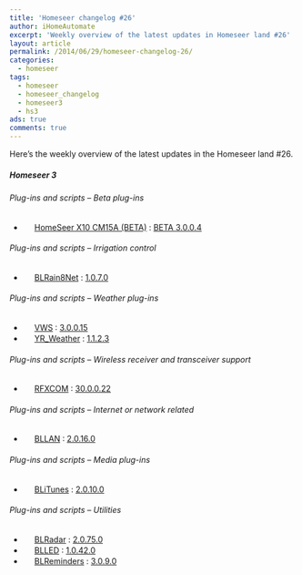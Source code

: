 ```yaml
---
title: 'Homeseer changelog #26'
author: iHomeAutomate
excerpt: 'Weekly overview of the latest updates in Homeseer land #26'
layout: article
permalink: /2014/06/29/homeseer-changelog-26/
categories:
  - homeseer
tags:
  - homeseer
  - homeseer_changelog
  - homeseer3
  - hs3
ads: true
comments: true  
---
```

Here&#8217;s the weekly overview of the latest updates in the Homeseer land #26.

##### Homeseer 3

###### Plug-ins and scripts &#8211; Beta plug-ins

  * <img src="http://homeseer.com/updates3/icons/Plug-In.gif" width="16" height="16" /> [HomeSeer X10 CM15A (BETA)][1] : [BETA 3.0.0.4][2]

###### Plug-ins and scripts &#8211; Irrigation control

  * <img src="http://dl.dropbox.com/u/7088674/Homeseer3/BladeLogo.gif" width="16" height="16" /> [BLRain8Net][3] : [1.0.7.0][4]

###### Plug-ins and scripts &#8211; Weather plug-ins

  * <img src="http://homeseer.com/updates3/icons/VWS.gif" width="16" height="16" /> [VWS][5] : [3.0.0.15][6]
  * <img src="http://srv.rusnes.no/HS/YR/yr-logo-tumb.png" width="16" height="16" /> [YR_Weather][7] : [1.1.2.3][8]

###### Plug-ins and scripts &#8211; Wireless receiver and transceiver support

  * <img src="http://homeseer.com/updates3/icons/rfxcom.gif" width="16" height="16" /> [RFXCOM][9] : [30.0.0.22][10]

###### Plug-ins and scripts &#8211; Internet or network related

  * <img src="http://dl.dropbox.com/u/7088674/Homeseer3/BladeLogo.gif" width="16" height="16" /> [BLLAN][11] : [2.0.16.0][12]

###### Plug-ins and scripts &#8211; Media plug-ins

  * <img src="http://dl.dropbox.com/u/7088674/Homeseer3/BladeLogo.gif" width="16" height="16" /> [BLiTunes][13] : [2.0.10.0][14]

###### Plug-ins and scripts &#8211; Utilities

  * <img src="http://dl.dropbox.com/u/7088674/Homeseer3/BladeLogo.gif" width="16" height="16" /> [BLRadar][15] : [2.0.75.0][16]
  * <img src="http://dl.dropbox.com/u/7088674/Homeseer3/BladeLogo.gif" width="16" height="16" /> [BLLED][17] : [1.0.42.0][18]
  * <img src="http://dl.dropbox.com/u/7088674/Homeseer3/BladeLogo.gif" width="16" height="16" /> [BLReminders][19] : [3.0.9.0][20]

 [1]: http://homeseer.com/updates3/descriptions/CM15A.htm
 [2]: http://homeseer.com/updates3/HSPI_CM15A_3_0_0_4.zip "Download"
 [3]: http://dl.dropbox.com/u/7088674/Homeseer3/BLRain8Net/BLRain8Net.htm
 [4]: http://dl.dropbox.com/u/7088674/Homeseer3/BLRain8Net/BLRain8Net_1-0-7-0.zip "Download"
 [5]: http://homeseer.com/updates3/descriptions/VWS.htm
 [6]: http://homeseer.com/updates3rd3/VWS_3.0.0.16.zip "Download"
 [7]: http://srv.rusnes.no/HS/YR/YRWeather.htm
 [8]: http://srv.rusnes.no/HS/YR/YR_WEATHER_1_1_2_3.zip "Download"
 [9]: http://www.rfxcom.com/hs3rfxcom.htm
 [10]: http://homeseer.com/updates3rd3/rfxcom_30_0_0_22.zip "Download"
 [11]: http://dl.dropbox.com/u/7088674/Homeseer3/BLLAN/BLLAN.htm
 [12]: http://dl.dropbox.com/u/7088674/Homeseer3/BLLAN/BLLAN_2-0-16-0.zip "Download"
 [13]: http://dl.dropbox.com/u/7088674/Homeseer3/BLiTunes/BLiTunes.htm
 [14]: http://dl.dropbox.com/u/7088674/Homeseer3/BLiTunes/BLiTunes_2-0-10-0.zip "Download"
 [15]: http://dl.dropbox.com/u/7088674/Homeseer3/BLRadar/BLRadar.htm
 [16]: http://dl.dropbox.com/u/7088674/Homeseer3/BLRadar/BLRadar_2-0-75-0.zip "Download"
 [17]: http://dl.dropbox.com/u/7088674/Homeseer3/BLLED/BLLED.htm
 [18]: http://dl.dropbox.com/u/7088674/Homeseer3/BLLED/BLLED_1-0-42-0.zip "Download"
 [19]: http://dl.dropbox.com/u/7088674/Homeseer3/BLReminders/BLReminders.htm
 [20]: http://dl.dropbox.com/u/7088674/Homeseer3/BLReminders/BLReminders_3-0-9-0.zip "Download"
